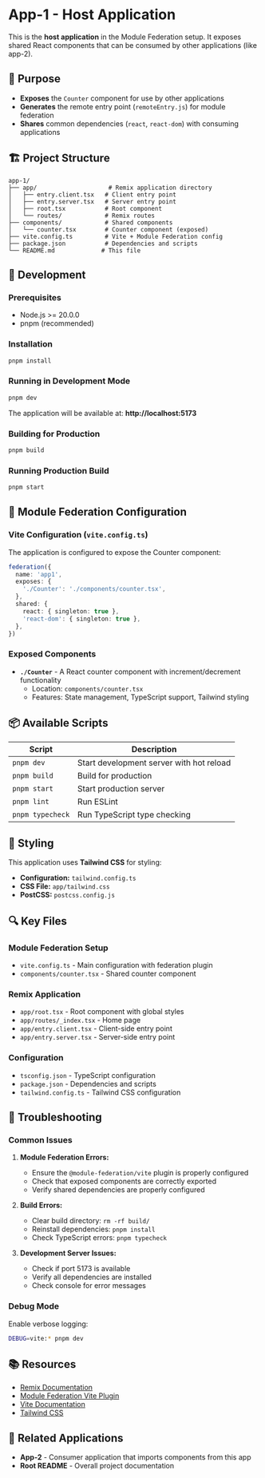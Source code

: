 # App-1 - Host Application

This is the **host application** in the Module Federation setup. It exposes shared React components that can be consumed by other applications (like app-2).

## 🎯 Purpose

- **Exposes** the `Counter` component for use by other applications
- **Generates** the remote entry point (`remoteEntry.js`) for module federation
- **Shares** common dependencies (`react`, `react-dom`) with consuming applications

## 🏗️ Project Structure

```
app-1/
├── app/                    # Remix application directory
│   ├── entry.client.tsx   # Client entry point
│   ├── entry.server.tsx   # Server entry point
│   ├── root.tsx           # Root component
│   └── routes/            # Remix routes
├── components/            # Shared components
│   └── counter.tsx        # Counter component (exposed)
├── vite.config.ts         # Vite + Module Federation config
├── package.json           # Dependencies and scripts
└── README.md             # This file
```

## 🚀 Development

### Prerequisites

- Node.js >= 20.0.0
- pnpm (recommended)

### Installation

```bash
pnpm install
```

### Running in Development Mode

```bash
pnpm dev
```

The application will be available at: **http://localhost:5173**

### Building for Production

```bash
pnpm build
```

### Running Production Build

```bash
pnpm start
```

## 🔧 Module Federation Configuration

### Vite Configuration (`vite.config.ts`)

The application is configured to expose the Counter component:

```typescript
federation({
  name: 'app1',
  exposes: {
    './Counter': './components/counter.tsx',
  },
  shared: {
    react: { singleton: true },
    'react-dom': { singleton: true },
  },
})
```

### Exposed Components

- **`./Counter`** - A React counter component with increment/decrement functionality
  - Location: `components/counter.tsx`
  - Features: State management, TypeScript support, Tailwind styling

## 📦 Available Scripts

| Script | Description |
|--------|-------------|
| `pnpm dev` | Start development server with hot reload |
| `pnpm build` | Build for production |
| `pnpm start` | Start production server |
| `pnpm lint` | Run ESLint |
| `pnpm typecheck` | Run TypeScript type checking |

## 🎨 Styling

This application uses **Tailwind CSS** for styling:

- **Configuration:** `tailwind.config.ts`
- **CSS File:** `app/tailwind.css`
- **PostCSS:** `postcss.config.js`

## 🔍 Key Files

### Module Federation Setup
- `vite.config.ts` - Main configuration with federation plugin
- `components/counter.tsx` - Shared counter component

### Remix Application
- `app/root.tsx` - Root component with global styles
- `app/routes/_index.tsx` - Home page
- `app/entry.client.tsx` - Client-side entry point
- `app/entry.server.tsx` - Server-side entry point

### Configuration
- `tsconfig.json` - TypeScript configuration
- `package.json` - Dependencies and scripts
- `tailwind.config.ts` - Tailwind CSS configuration

## 🐛 Troubleshooting

### Common Issues

1. **Module Federation Errors:**
   - Ensure the `@module-federation/vite` plugin is properly configured
   - Check that exposed components are correctly exported
   - Verify shared dependencies are properly configured

2. **Build Errors:**
   - Clear build directory: `rm -rf build/`
   - Reinstall dependencies: `pnpm install`
   - Check TypeScript errors: `pnpm typecheck`

3. **Development Server Issues:**
   - Check if port 5173 is available
   - Verify all dependencies are installed
   - Check console for error messages

### Debug Mode

Enable verbose logging:

```bash
DEBUG=vite:* pnpm dev
```

## 📚 Resources

- [Remix Documentation](https://remix.run/docs)
- [Module Federation Vite Plugin](https://github.com/module-federation/vite)
- [Vite Documentation](https://vitejs.dev/)
- [Tailwind CSS](https://tailwindcss.com/)

## 🔗 Related Applications

- **App-2** - Consumer application that imports components from this app
- **Root README** - Overall project documentation
